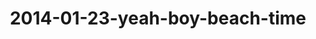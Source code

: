 ---
layout: blog
title: 2014-01-23-yeah-boy-beach-time
category: blog
lat: 10.57881
lng: 103.3102
image: https://s3-us-west-2.amazonaws.com/travels2013/2014-01-23 23:13:18 PST.jpg
observation: 20140123231318PST
---